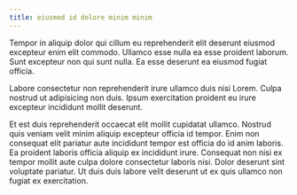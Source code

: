 ```yaml
---
title: eiusmod id dolore minim minim
---
```


Tempor in aliquip dolor qui cillum eu reprehenderit elit deserunt eiusmod excepteur enim elit commodo. Ullamco esse nulla ea esse proident laborum. Sunt excepteur non qui sunt nulla. Ea esse deserunt ea eiusmod fugiat officia.

Labore consectetur non reprehenderit irure ullamco duis nisi Lorem. Culpa nostrud ut adipisicing non duis. Ipsum exercitation proident eu irure excepteur incididunt mollit deserunt.

Et est duis reprehenderit occaecat elit mollit cupidatat ullamco. Nostrud quis veniam velit minim aliquip excepteur officia id tempor. Enim non consequat elit pariatur aute incididunt tempor est officia do id anim laboris. Ea proident laboris officia aliquip ex incididunt irure. Consequat non nisi ex tempor mollit aute culpa dolore consectetur laboris nisi. Dolor deserunt sint voluptate pariatur. Ut duis duis labore velit deserunt ut ex quis ullamco non fugiat ex exercitation.
